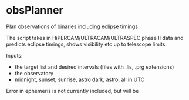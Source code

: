 # obsPlanner
Plan observations of binaries including eclipse timings




The script takes in HiPERCAM/ULTRACAM/ULTRASPEC phase II data and predicts eclipse timings, shows visibility etc up to telescope limits.

Inputs: 
- the target list and desired intervals (files with .lis, .prg extensions)
- the observatory
- midnight, sunset, sunrise, astro dark, astro, all in UTC



Error in ephemeris is not currently included, but will be
